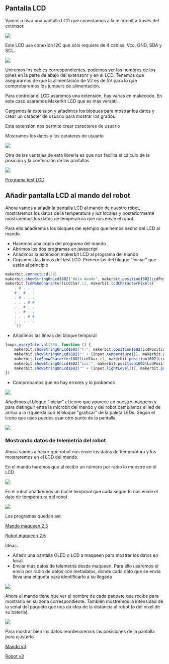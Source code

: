## Pantalla LCD

Vamos a usar una pantalla LCD que conectamos a la micro:bit a través del extensor.

![](./images/lcd_microbit.jpeg)

Este LCD usa conexión I2C que sólo requiere de 4 cables: Vcc, GND, SDA y SCL.

![](./images/lcd_conexion.jpeg)

Uniremos los cables correspondientes, podemos ver los nombres de los pines en la parte de abajo del extensonr y en el LCD. Tenemos que asegurarnos de que la alimentación de V2 es de 5V para lo que comprobaremos los jumpers de alimentación.

Para controlar el LCD usaremos una extensión, hay varias en makecode. En este caso usaremos Makerkit LCD que es más versátil. 

Cargamos la extensión y añadimos los bloques para mostrar los datos y crear un carácter de usuario para mostrar los grados

Esta extensión nos permite crear caracteres de usuario

Mostramos los datos y los carateres de usuario

![](./images/programa_lcd_makebit.png)

Otra de las ventajas de esta librería es que nos facilita el cálculo de la posición y la confección de las pantallas

![](./images/programa_makerbit_seleccion_posicion.png)

[Programa test LCD](https://makecode.microbit.org/S16394-50348-99702-05700)

## Añadir pantalla LCD al mando del robot

Ahora vamos a añadir la pantalla LCD al mando de nuestro robot, mostraremos los datos de la temperatura y luz locales y posteriormente mostraremos los datos de temperatura que nos envíe el robot.

Para ello añadiremos los bloques del ejemplo que hemos hecho del LCD al mando.

* Hacemos una copia del programa del mando
* Abrimos los dos programas en javascript
* Añadimos la extensión makerbit LCD al programa del mando
* Copiamos las líneas del test LCD. Primero las del bloque "iniciar" que están al principio

```javascript
makerbit.connectLcd(39)
makerbit.showStringOnLcd1602("Hola mando", makerbit.position1602(LcdPosition1602.Pos3), 16)
makerbit.lcdMakeCharacter(LcdChar.c1, makerbit.lcdCharacterPixels(`
    . # . . .
    # . # . .
    . # . . .
    . . . # #
    . . # . .
    . . # . .
    . . . # #
    . . . . .
    `))
```

* Añadimos las líneas del bloque temporal

```javascript
loops.everyInterval(500, function () {
    makerbit.showStringOnLcd1602("T:", makerbit.position1602(LcdPosition1602.Pos17), 16)
    makerbit.showStringOnLcd1602("" + (input.temperature()), makerbit.position1602(LcdPosition1602.Pos19), 2)
    makerbit.lcdShowCharacter1602(LcdChar.c1, makerbit.position1602(LcdPosition1602.Pos21))
    makerbit.showStringOnLcd1602("Luz:", makerbit.position1602(LcdPosition1602.Pos23), 16)
    makerbit.showStringOnLcd1602("" + (input.lightLevel()), makerbit.position1602(LcdPosition1602.Pos27), 16)
})
```
* Comprobamos que no hay errores y lo probamos

![](./images/programa_mando_2.5.png)

Añadimos al bloque "iniciar" el icono que aparece en nuestro maqueen y para distinguir entre la microbit del mando y del robot cambiamos el led de arriba a la izquierda con el bloque "graficar" de la paleta LEDs. Según el icono que uses puedes usar otro punto de la pantalla

![](./images/icono_mando.png)

### Mostrando datos de telemetría del robot

Ahora vamos a hacer que robot nos envíe los datos de temperatura y los mostraremos en el LCD del mando. 

En el mando haremos que al recibir un número por radio lo muestre en el LCD

![](./images/programa_mando_2.5_recibir.png)

En el robot añadiremos un bucle temporal que cada segundo nos envíe el dato de temperatura del robot

![](./images/programa_maqueen_radio_2.5.png)

Los programas quedan así:

[Mando maqueen 2.5](https://makecode.microbit.org/S15891-40327-08248-29896)

[Robot maqueen 2.5](https://makecode.microbit.org/S62199-18030-90259-31889)

Ideas:

* Añadir una pantalla OLED o LCD a maqueen para mostrar los datos en local.
* Enviar más datos de telemetría desde maqueen. Para ello usaremos el envio por radio de datos con metadatos, donde cada dato que se envía lleva una etiqueta para identificarlo a su llegada

![](./images/programa_robot_maqueen_radio_v3.png)

Ahora el mando tiene que ver el nombre de cada paquete que recibe para mostrarlo en su zona correspondiente. También mostremos la intensidad de la señal del paquete que nos da idea de la distancia al robot (o del nivel de su batería). 

![](./images/programa_mando_radio_v3.png)

Para mostrar bien los datos reordenaremos las posiciones de la pantalla para ajustarlo

[Mando v3](https://makecode.microbit.org/S08791-16176-40876-56238)

[Robot v3](https://makecode.microbit.org/S45866-77088-58989-92614)